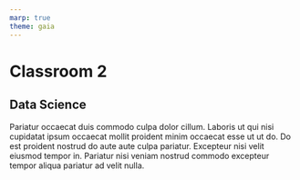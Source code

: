 ```yaml
---
marp: true
theme: gaia
---
```


# Classroom 2

## Data Science

Pariatur occaecat duis commodo culpa dolor cillum. Laboris ut qui nisi cupidatat ipsum occaecat mollit proident minim occaecat esse ut ut do. Do est proident nostrud do aute aute culpa pariatur. Excepteur nisi velit eiusmod tempor in. Pariatur nisi veniam nostrud commodo excepteur tempor aliqua pariatur ad velit nulla.



